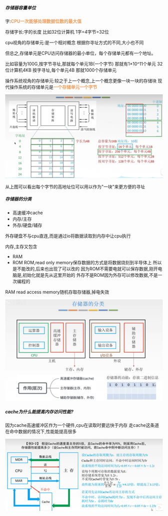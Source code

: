 ##### 存储器容量单位

字:<font color=#F09B59 style=" font-weight:bold;">CPU一次能够处理数据位数的最大值</font>

存储字长:字的长度
比如32位计算机 1字=4字节=32位

cpu视角的存储单元:是一个相对概念
根据你寻址方式的不同,大小也不同

但总之,存储单元是CPU访问存储器的最小单位，每个存储单元都有一个地址。

比如容量为100G,按字节寻址,那就每个单元1B(一个字节)  那就有1×10^11个单元
32位计算机4KB 按字寻址,每个单元4B 那就1000个存储单元


操作系统视角的存储单元:较之于上一个概念,上一个概念更像一块一块的存储块
现代操作系统的存储单元是<font color=#F09B59 style=" font-weight:bold;">一个存储单元一个字节</font>

![](img/Pasted%20image%2020220901141527.png)

从上图可以看出每个字节的高地址位可以用以作为"一块"来更方便的寻址


##### 存储器的分类
* 高速缓冲cache
* 内存/主存
* 外存/硬盘/辅存

外存硬盘不与cpu直连,而是通过io将数据读取到内存中让cpu执行

内存,主存又包含
* RAM
* ROM
ROM,read only memory保存数据的方式是将数据烧刻到半导体上
所以是不能改的,后来也出现了可以改的
因为ROM不需要电就可以保存数据,刚开电脑是,初始化就是先从这里开始的
外存不是ROM因为外存可以修改数据,不是一次编程的

RAM read access memory随机存取存储器,掉电失效


![](img/Pasted%20image%2020220901190742.png)




##### cache为什么能提高内存访问性能?
因为cache高速缓冲区作为一个硬件,cpu在读取时要远快于内存
走cache这条道在命中数据的情况下,性能能提高很多

![](img/Pasted%20image%2020220901185313.png)